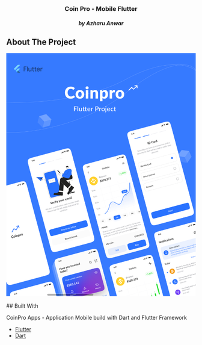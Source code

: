 


<!-- PROJECT LOGO -->
<br />
<p align="center">
  <a href="https://github.com/azharuanwar/">
  
  </a>

  <h3 align="center">Coin Pro - Mobile Flutter</h3>
  <h5 align="center">by Azharu Anwar</h5>

 
</p>




<!-- ABOUT THE PROJECT -->
## About The Project
<p float="left">
 <img src="assets/ss.png" alt="Logo" width="auto" height="auto">
 

</p>
## Built With

CoinPro Apps - Application Mobile build with Dart and Flutter Framework
* [Flutter](https://flutter.dev)
* [Dart](https://dart.dev)
